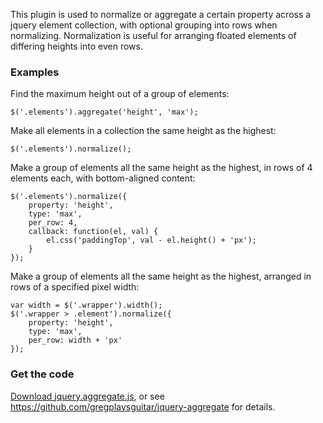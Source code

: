 This plugin is used to normalize or aggregate a certain property across a jquery element collection, with
optional grouping into rows when normalizing. Normalization is useful for arranging floated elements of differing heights into even rows.

### Examples

Find the maximum height out of a group of elements:

    $('.elements').aggregate('height', 'max');

Make all elements in a collection the same height as the highest:

    $('.elements').normalize();

Make a group of elements all the same height as the highest, in rows of 4 elements each, with bottom-aligned content:

    $('.elements').normalize({
        property: 'height',
        type: 'max',
        per_row: 4,
        callback: function(el, val) {
            el.css('paddingTop', val - el.height() + 'px');
        }
    });


Make a group of elements all the same height as the highest, arranged in rows of a specified pixel width:

    var width = $('.wrapper').width();
    $('.wrapper > .element').normalize({
        property: 'height',
        type: 'max',
        per_row: width + 'px'
    });


### Get the code

[Download jquery.aggregate.js](https://github.com/gregplaysguitar/jquery-aggregate/archive/master.zip), or see <https://github.com/gregplaysguitar/jquery-aggregate> for details.
